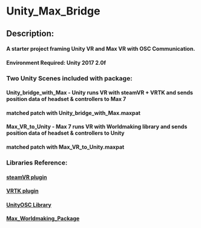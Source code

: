 # Unity_Max_Bridge

## Description:
#### A starter project framing Unity VR and Max VR with OSC Communication.
#### Environment Required: Unity 2017 2.0f

### Two Unity Scenes included with package:
#### Unity_bridge_with_Max - Unity runs VR with steamVR + VRTK and sends position data of headset & controllers to Max 7
#### matched patch with Unity_bridge_with_Max.maxpat

#### Max_VR_to_Unity - Max 7 runs VR with Worldmaking library and sends position data of headset & controllers to Unity
#### matched patch with Max_VR_to_Unity.maxpat

### Libraries Reference:
#### [steamVR plugin](https://github.com/ValveSoftware/steamvr_unity_plugin/tree/master/Assets/SteamVR)
#### [VRTK plugin](https://vrtoolkit.readme.io/)
#### [UnityOSC Library](https://github.com/thomasfredericks/UnityOSC) 
#### [Max_Worldmaking_Package](https://github.com/worldmaking/Max_Worldmaking_Package)
